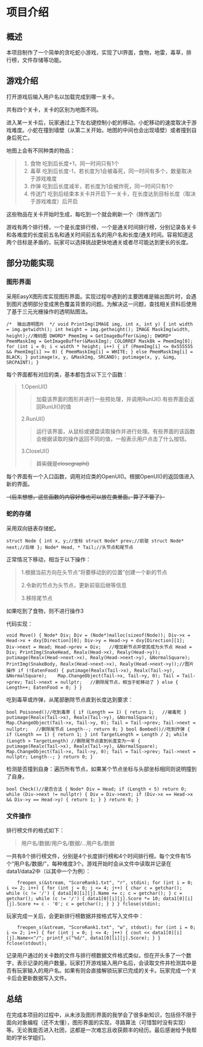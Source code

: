 # 项目介绍

## 概述

本项目制作了一个简单的贪吃蛇小游戏，实现了UI界面，食物，地雷，毒草，排行榜，文件存储等功能。

## 游戏介绍

打开游戏后输入用户名以加载完成到哪一关卡。

共有四个关卡，关卡的区别为地图不同。

进入某一关卡后，玩家通过上下左右键控制小蛇的移动。小蛇移动的速度取决于游戏难度。小蛇在撞到墙壁（从第二关开始，地图的中间也会出现墙壁）或者撞到自身后死亡。

地图上会有不同种类的物品：

> 1. 食物 吃到后长度+1，同一时间只有1个
> 2. 毒草 吃到后长度-1，若长度为1会被毒死，同一时间有多个，数量取决于游戏难度
> 3. 炸弹 吃到后长度减半，若长度为1会被炸死，同一时间只有1个
> 4. 传送门 吃到后结束本关卡并开启下一关卡，在长度达到目标长度（取决于游戏难度）后开启

这些物品在关卡开始时生成，每吃到一个就会刷新一个（除传送门）

游戏有两个排行榜，一个是长度排行榜，一个是通关时间排行榜，分别记录各关卡和各难度的长度前五名和通关时间前五名的用户名和长度/通关时间。容易知道这两个目标是矛盾的，玩家可以选择挑战更快地通关或者尽可能达到更长的长度。

## 部分功能实现

### 图形界面

采用EasyX图形库实现图形界面。实现过程中遇到的主要困难是输出图片时，会遇到图片透明部分变成黑色覆盖背景的问题。为解决这一问题，查找相关资料后使用了基于三元光栅操作的透明贴图法。

`/*  输出透明图片  */
void PrintImg(IMAGE img, int x, int y)
{
    int width = img.getwidth();
    int height = img.getheight();
    IMAGE MaskImg(width, height);//掩码图
    DWORD* PmemImg = GetImageBuffer(&img);
    DWORD* PmemMaskImg = GetImageBuffer(&MaskImg);
    COLORREF MaskBk = PmemImg[0];
    for (int i = 0; i < width * height; i++)
    {
        if (PmemImg[i] <= 0x555555 && PmemImg[i] >= 0)
        {
            PmemMaskImg[i] = WHITE;
        }
        else
            PmemMaskImg[i] = BLACK;
    }
    putimage(x, y, &MaskImg, SRCAND);
    putimage(x, y, &img, SRCPAINT);
}`

每个界面都有对应的类，基本都包含以下三个函数：

> 1.OpenUI()
>
> > 加载该界面的图形并进行一些预处理，并调用RunUI().有些界面会返回RunUI()的值
>
> 2.RunUI()
>
> > 运行该界面，从鼠标或键盘读取操作并进行处理。有些界面的该函数会根据读取的操作返回不同的值，一般表示用户点击了什么按钮。
>
> 3.CloseUI()
>
> > ~~其实就是closegraph()~~

每个界面有一个入口函数，调用对应类的OpenUI()。根据OpenUI()的返回值进入新的界面。

~~（后来想想，这些函数的内容好像也可以放在类里面。算了不管了）~~

### 蛇的存储

采用双向链表存储蛇。

`struct Node
    {
        int x, y;//坐标
        struct Node* prev;//前驱
        struct Node* next;//后继
    };
    Node* Head, * Tail;//头节点和尾节点`

正常情况下移动，相当于以下操作：

> 1.根据当前方向在头节点“将要移动到的位置”创建一个新的节点
>
> 2.令新的节点为头节点，更新前驱后继等信息
>
> 3.移除尾节点

如果吃到了食物，则不进行操作3

代码实现：

`void Move()
    {
        Node* Div;
        Div = (Node*)malloc(sizeof(Node));
        Div->x = Head->x + dxy[Direction][0];
        Div->y = Head->y + dxy[Direction][1];
        Div->next = Head;
        Head->prev = Div;   //增加新节点并使其成为头节点
        Head = Div;
        PrintImg(SnakeHead, Realx(Head->x), Realy(Head->y));
        putimage(Realx(Head->next->x), Realy(Head->next->y), &NormalSquare);
        PrintImg(SnakeBody, Realx(Head->next->x), Realy(Head->next->y));//图片操作
        if (!EatenFood)
        {
            putimage(Realx(Tail->x), Realx(Tail->y), &NormalSquare);   
            Map.ChangeObject(Tail->x, Tail->y, 0);
            Tail = Tail->prev;
            Tail->next = nullptr;   //删除尾节点，相当于蛇移动了
        }
        else
        {
            Length++;
            EatenFood = 0;
        }
    }`

吃到毒草或炸弹，从尾部删除节点直到长度达到要求：

`bool Poisoned()//吃到毒草
    {
        if (Length == 1) {
            return 1;   //被毒死
        }
        putimage(Realx(Tail->x), Realx(Tail->y), &NormalSquare);
        Map.ChangeObject(Tail->x, Tail->y, 0);
        Tail = Tail->prev;
        Tail->next = nullptr;   //删除尾节点
        Length--;
        return 0;
    }
    bool Bombed()//吃到炸弹
    {
        if (Length == 1)
        {
            return 1;
        }
        int TargetLength = Length / 2;
        while (Length > TargetLength) //删除尾节点直到长度变为一半
        {
            putimage(Realx(Tail->x), Realx(Tail->y), &NormalSquare);
            Map.ChangeObject(Tail->x, Tail->y, 0);
            Tail = Tail->prev;
            Tail->next = nullptr;
            Length--;
        }
        return 0;
    }`

检测是否撞到自身：遍历所有节点，如果某个节点坐标与头部坐标相同则说明撞到了自身。

`bool Check()//是否合法
    {
        Node* Div = Head;
        if (Length < 5) return 0;
        while (Div->next != nullptr)
        {
            Div = Div->next;
            if (Div->x == Head->x && Div->y == Head->y)
            {
                return 1;
            }
        }
        return 0;
    }`

### 文件操作

排行榜文件的格式如下：

> 用户名/数据/用户名/数据/...用户名/数据

一共有8个排行榜文件，分别是4个长度排行榜和4个时间排行榜。每个文件有15个“用户名/数据/”，每种难度3个。游戏开始时会从文件中读取并记录在data1/data2中（以其中一个为例）：

`    freopen_s(&stream, "ScoreRank1.txt", "r", stdin);
    for (int i = 0; i <= 2; i++)
    {
        for (int j = 0; j <= 4; j++)
        {
            char c = getchar();
            while (c != '/')
            {
                data1[0][i][j].Name += c;
                c = getchar();
            }
            c = getchar();
            while (c != '/')
            {
                data1[0][i][j].Score *= 10;
                data1[0][i][j].Score += c - '0';
                c = getchar();
            }
        }
    }
    fclose(stdin);`

玩家完成一关后，会更新排行榜数据并按格式写入文件中：

`    freopen_s(&stream, "ScoreRank1.txt", "w", stdout);
    for (int i = 0; i <= 2; i++)
    {
        for (int j = 0; j <= 4; j++)
        {
            cout << data1[0][i][j].Name<<"/";
            printf_s("%d/", data1[0][i][j].Score);
        }
    }
    fclose(stdout);`

记录用户通过的关卡数的文件与排行榜数据文件格式类似，但在开头多了一个数字，表示记录的用户数量。玩家打开游戏输入用户名后，会读取文件并检测其中是否有玩家输入的用户名。如果有则会直接解锁玩家已完成的关卡。玩家完成一个关卡后会更新数据写入文件。

## 总结

在完成本项目的过程中，从未涉及图形界面的我学会了很多新知识，包括但不限于面向对象编程（还不太懂），图形界面的实现，寻路算法（可惜暂时没有实现）等。无论我能否进入社团，这都是一次难忘且收获颇丰的经历。最后感谢给予我帮助的学长学姐们。
